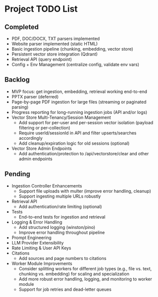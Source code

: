 # Project TODO List

## Completed
- PDF, DOC/DOCX, TXT parsers implemented
- Website parser implemented (static HTML)
- Basic ingestion pipeline (chunking, embedding, vector store)
- Persistent vector store integration (Qdrant)
- Retrieval API (query endpoint)
- Config + Env Management (centralize config, validate env vars)

## Backlog
- MVP focus: get ingestion, embedding, retrieval working end-to-end
- PPTX parser (deferred)
- Page-by-page PDF ingestion for large files (streaming or paginated parsing)
- Progress reporting for long-running ingestion jobs (API and/or logs)
- Vector Store Multi-Tenancy/Session Management
  - Add support for per-user and per-session vector isolation (payload filtering or per-collection)
  - Require userId/sessionId in API and filter upserts/searches accordingly
  - Add cleanup/expiration logic for old sessions (optional)
- Vector Store Admin Endpoints
  - Add authentication/protection to /api/vectorstore/clear and other admin endpoints
## Pending
- Ingestion Controller Enhancements
  - Support file uploads with multer (improve error handling, cleanup)
  - Support ingesting multiple URLs robustly
- Retrieval API
  - Add authentication/rate limiting (optional)
- Tests
  - End-to-end tests for ingestion and retrieval
- Logging & Error Handling
  - Add structured logging (winston/pino)
  - Improve error handling throughout pipeline
- Prompt Engineering
- LLM Provider Extensibility
- Rate Limiting & User API Keys
- Citations
  - Add sources and page numbers to citations
- Worker Module Improvements
  - Consider splitting workers for different job types (e.g., file vs. text, chunking vs. embedding) for scaling and specialization
  - Add more robust error handling, logging, and monitoring to worker module
  - Support for job retries and dead-letter queues

